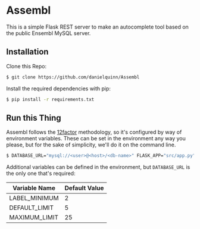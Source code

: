 # Assembl

This is a simple Flask REST server to make an autocomplete tool based on the
public Ensembl MySQL server.

## Installation

Clone this Repo:

```bash
$ git clone https://github.com/danielquinn/Assembl
```

Install the required dependencies with pip:

```bash
$ pip install -r requirements.txt
```

## Run this Thing

Assembl follows the [12factor](https://12factor.net/) methodology, so it's
configured by way of environment variables.  These can be set in the
environment any way you please, but for the sake of simplicity, we'll do it on
the command line.

```bash
$ DATABASE_URL="mysql://<user>@<host>/<db-name>" FLASK_APP="src/app.py" flask run
```

Additional variables can be defined in the environment, but `DATABASE_URL` is
the only one that's required:

Variable Name | Default Value
------------- | -------------
LABEL_MINIMUM | 2
DEFAULT_LIMIT | 5
MAXIMUM_LIMIT | 25
